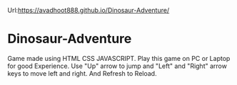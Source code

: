 Url:https://avadhoot888.github.io/Dinosaur-Adventure/


# Dinosaur-Adventure
Game made using HTML CSS JAVASCRIPT.
Play this game on PC or Laptop for good Experience.
Use "Up" arrow to jump and "Left" and "Right" arrow keys to move left and right.
And Refresh to Reload.
